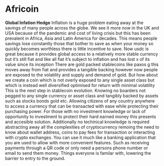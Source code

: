 # Africoin
**Global Infation Hedge** Inflation is a huge problem eating away at the savings of many people across the globe. We see it more now in the UK and USA because of the pandemic and cost of living crisis but this has been prevalent in Africa, Asia and Latin America for decades. 
This means people savings lose constantly those that bother to save as when your money so quickly becomes worthless there is little incentive to save.
Now usdc is great because it provides global access to a relatively more stable currency but it’s still fiat and like all fiat it’s subject to inflation and has lost x of its value since its inception 
There are gold packed stablecoins like paxos g this moves away from fiat and provides a tangible backing however now people are exposed to the volatility and supply and demand of gold. But how about we create a coin which is not overly exposed to any single asset class but which is instead well diversified optimised for return with minimal volatility 
This is the next step in stablecoin evolution. Knowing no boarders not pegged to any single currency or asset class and tangibly backed by assets such as stocks bonds gold etc.
Allowing citizens of any country anywhere to access a currency that can be transacted with ease while protecting their purchasing power. For those with no investment knowledge or lack of opportunity to investment to protect their hard earned money this presents and accesible solution. Additionally no techinical knowledge is required abstracting away all the complexities of cryptocurrency remoing the need to know about wallet address, coins to pay fees for transaction or interacting with crypto exchanges. You can use it much like a banking application that you are used to allow with more convenient features. Such as receiving payments through a QR code or only need a persons phone number or email to send them money. Things everyone is familar with, lowering the barrier to entry to the ground. 
